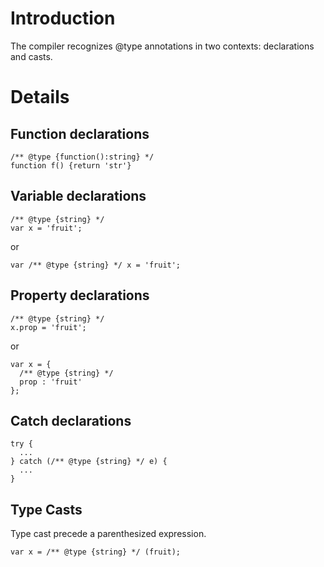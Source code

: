 # Introduction #

The compiler recognizes @type annotations in two contexts: declarations and casts.


# Details #

## Function declarations ##


```
/** @type {function():string} */
function f() {return 'str'}
```


## Variable declarations ##

```
/** @type {string} */
var x = 'fruit';
```

or

```
var /** @type {string} */ x = 'fruit';
```

## Property declarations ##

```
/** @type {string} */
x.prop = 'fruit';
```

or

```
var x = {
  /** @type {string} */
  prop : 'fruit'
};
```

## Catch declarations ##


```
try { 
  ... 
} catch (/** @type {string} */ e) {
  ...
}
```


## Type Casts ##

Type cast precede a parenthesized expression.

```
var x = /** @type {string} */ (fruit);
```